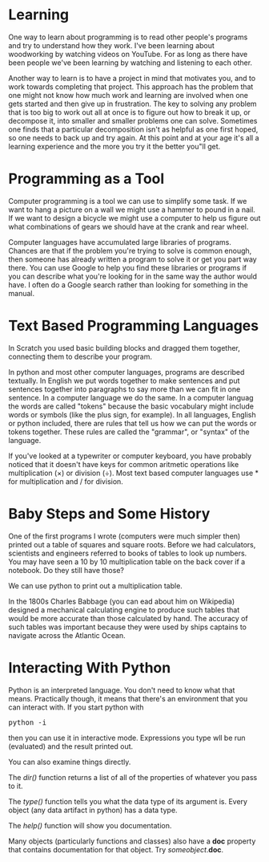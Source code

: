 # Learning

One way to learn about programming is to read other people's programs
and try to understand how they work.  I've been learning about
woodworking by watching videos on YouTube.  For as long as there have
been people we've been learning by watching and listening to each
other.

Another way to learn is to have a project in mind that motivates you,
and to work towards completing that project.  This approach has the
problem that one might not know how much work and learning are
involved when one gets started and then give up in frustration.  The
key to solving any problem that is too big to work out all at once is
to figure out how to break it up, or decompose it, into smaller and
smaller problems one can solve.  Sometimes one finds that a particular
decomposition isn't as helpful as one first hoped, so one needs to
back up and try again.  At this point and at your age it's all a
learning experience and the more you try it the better you"ll get.

# Programming as a Tool

Computer programming is a tool we can use to simplify some task.  If
we want to hang a picture on a wall we might use a hammer to pound in
a nail.  If we want to design a bicycle we might use a computer to
help us figure out what combinations of gears we should have at the
crank and rear wheel.

Computer languages have accumulated large libraries of programs.
Chances are that if the problem you're trying to solve is common
enough, then someone has already written a program to solve it or get
you part way there.  You can use Google to help you find these
libraries or programs if you can describe what you're looking for in
the same way the author would have.  I often do a Google search rather
than looking for something in the manual.

# Text Based Programming Languages

In Scratch you used basic building blocks and dragged them together,
connecting them to describe your program.

In python and most other computer languages, programs are described
textually.  In English we put words together to make sentences and put
sentences together into paragraphs to say more than we can fit in one
sentence.  In a computer language we do the same.  In a computer
languag the words are called "tokens" because the basic vocabulary
might include words or symbols (like the plus sign, for example).  In
all languages, English or python included, there are rules that tell
us how we can put the words or tokens together.  These rules are
called the "grammar", or "syntax" of the language.

If you've looked at a typewriter or computer keyboard, you have
probably noticed that it doesn't have keys for common aritmetic
operations like multiplication (×) or division (÷).  Most text based
computer languages use * for multiplication and / for division.


# Baby Steps and Some History

One of the first programs I wrote (computers were much simpler then)
printed out a table of squares and square roots.  Before we had
calculators, scientists and engineers referred to books of tables to
look up numbers.  You may have seen a 10 by 10 multiplication table on
the back cover if a notebook.  Do they still have those?

We can use python to print out a multiplication table.

In the 1800s Charles Babbage (you can ead about him on Wikipedia)
designed a mechanical calculating engine to produce such tables that
would be more accurate than those calculated by hand.  The accuracy of
such tables was important because they were used by ships captains to
navigate across the Atlantic Ocean.


# Interacting With Python

Python is an interpreted language.  You don't need to know what that
means.  Practically though, it means that there's an environment that
you can interact with.  If you start python with

<pre>
python -i
</pre>

then you can use it in interactive mode.  Expressions you type wll be
run (evaluated) and the result printed out.

You can also examine things directly.

The *dir()* function returns a list of all of the properties of whatever
you pass to it.

The *type()* function tells you what the data type of its argument is.
Every object (any data artifact in python) has a data type.

The *help()* function will show you documentation.

Many objects (particularly functions and classes) also have a __doc__
property that contains documentation for that object.  Try _someobject_.__doc__.

